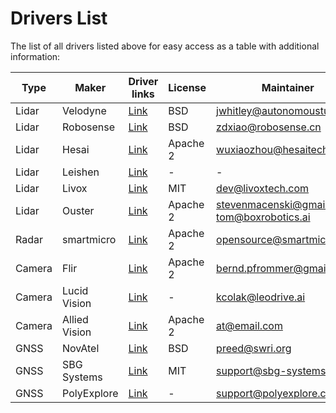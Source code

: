 # Drivers List

The list of all drivers listed above for easy access as a table with additional information:

| Type   | Maker         | Driver links                                                                   | License  | Maintainer                                   |
| ------ | ------------- | ------------------------------------------------------------------------------ | -------- | -------------------------------------------- |
| Lidar  | Velodyne      | [Link](https://github.com/ros-drivers/velodyne/tree/ros2/velodyne_pointcloud)  | BSD      | jwhitley@autonomoustuff.com                  |
| Lidar  | Robosense     | [Link](https://github.com/RoboSense-LiDAR/rslidar_sdk)                         | BSD      | zdxiao@robosense.cn                          |
| Lidar  | Hesai         | [Link](https://github.com/HesaiTechnology/HesaiLidar_General_ROS)              | Apache 2 | wuxiaozhou@hesaitech.com                     |
| Lidar  | Leishen       | [Link](https://github.com/leishen-lidar)                                       | -        | -                                            |
| Lidar  | Livox         | [Link](https://github.com/Livox-SDK/livox_ros2_driver)                         | MIT      | dev@livoxtech.com                            |
| Lidar  | Ouster        | [Link](https://github.com/ros-drivers/ros2_ouster_drivers)                     | Apache 2 | stevenmacenski@gmail.com, tom@boxrobotics.ai |
| Radar  | smartmicro    | [Link](https://github.com/smartmicro/smartmicro_ros2_radars)                   | Apache 2 | opensource@smartmicro.de                     |
| Camera | Flir          | [Link](https://github.com/berndpfrommer/flir_spinnaker_ros2)                   | Apache 2 | bernd.pfrommer@gmail.com                     |
| Camera | Lucid Vision  | [Link](https://gitlab.com/leo-drive/Drivers/arena_camera)                      | -        | kcolak@leodrive.ai                           |
| Camera | Allied Vision | [Link](https://github.com/neil-rti/avt_vimba_camera)                           | Apache 2 | at@email.com                                 |
| GNSS   | NovAtel       | [Link](https://github.com/swri-robotics/novatel_gps_driver/tree/dashing-devel) | BSD      | preed@swri.org                               |
| GNSS   | SBG Systems   | [Link](https://github.com/SBG-Systems/sbg_ros2_driver)                         | MIT      | support@sbg-systems.com                      |
| GNSS   | PolyExplore   | [Link](https://github.com/polyexplore/ROS2_Driver)                             | -        | support@polyexplore.com                      |

